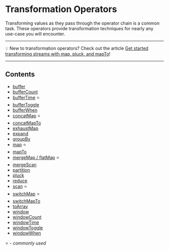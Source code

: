# Transformation Operators

Transforming values as they pass through the operator chain is a common task.
These operators provide transformation techniques for nearly any use-case you
will encounter.

---

💡 New to transformation operators? Check out the article
[Get started transforming streams with map, pluck, and mapTo](../../concepts/get-started-transforming.md)!

---

## Contents

- [buffer](buffer.md)
- [bufferCount](buffercount.md)
- [bufferTime](buffertime.md) ⭐
- [bufferToggle](buffertoggle.md)
- [bufferWhen](bufferwhen.md)
- [concatMap](concatmap.md) ⭐
- [concatMapTo](concatmapto.md)
- [exhaustMap](exhaustmap.md)
- [expand](expand.md)
- [groupBy](groupby.md)
- [map](map.md) ⭐
- [mapTo](mapto.md)
- [mergeMap / flatMap](mergemap.md) ⭐
- [mergeScan](mergescan.md)
- [partition](partition.md)
- [pluck](pluck.md)
- [reduce](reduce.md)
- [scan](scan.md) ⭐
- [switchMap](switchmap.md) ⭐
- [switchMapTo](switchmapto.md)
- [toArray](toarray.md)
- [window](window.md)
- [windowCount](windowcount.md)
- [windowTime](windowtime.md)
- [windowToggle](windowtoggle.md)
- [windowWhen](windowwhen.md)

⭐ - _commonly used_
